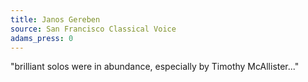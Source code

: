 ```yaml
---
title: Janos Gereben
source: San Francisco Classical Voice
adams_press: 0
---
```

"brilliant solos were in abundance, especially by Timothy McAllister..."